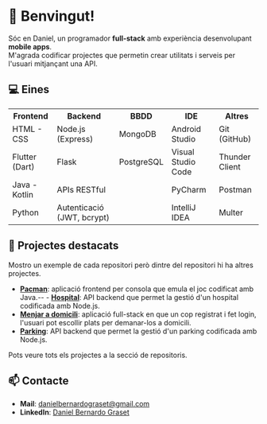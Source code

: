 # 👋 Benvingut!

Sóc en Daniel, un programador **full-stack** amb experiència desenvolupant **mobile apps**.  
M'agrada codificar projectes que permetin crear utilitats i serveis per l'usuari mitjançant una API.

## 💻 Eines

<table>
  <tr>
    <th><strong>Frontend</strong></th>
    <th><strong>Backend</strong></th>
    <th><strong>BBDD</strong></th>
    <th><strong>IDE</strong></th>
    <th><strong>Altres</strong></th>
  </tr>
  <tr>
    <td>HTML - CSS</td>
    <td>Node.js (Express)</td>
    <td>MongoDB</td>
    <td>Android Studio</td>
    <td>Git (GitHub)</td>
  </tr>
  <tr>
    <td>Flutter (Dart)</td>
    <td>Flask</td>
    <td>PostgreSQL</td>
    <td>Visual Studio Code</td>
    <td>Thunder Client</td>
  </tr>
  <tr>
    <td>Java - Kotlin</td>
    <td>APIs RESTful</td>
    <td></td>
    <td>PyCharm</td>
    <td>Postman</td>
  </tr>
  <tr>
    <td>Python</td>
    <td>Autenticació (JWT, bcrypt)</td>
    <td></td>
    <td>IntelliJ IDEA</td>
    <td>Multer</td>
  </tr>
</table>


## 🚀 Projectes destacats

Mostro un exemple de cada repositori però dintre del repositori hi ha altres projectes.

- **[Pacman](https://github.com/db110513/frontend/tree/main/java/jocs/jocs2D/pacman)**: aplicació frontend per consola que emula el joc codificat amb Java.-- - **[Hospital](https://github.com/db110513/backend/tree/main/APIs/js/hospital)**: API backend que permet la gestió d'un hospital codificada amb Node.js.
- **[Menjar a domicili](https://github.com/db110513/fullstack/tree/main/flutterNode.js/compraMenjar)**: aplicació full-stack en que un cop registrat i fet login, l'usuari pot escollir plats per demanar-los a domicili.
- **[Parking](https://github.com/db110513/backend/tree/main/APIs/js/parking)**: API backend que permet la gestió d'un parking codificada amb Node.js.

Pots veure tots els projectes a la secció de repositoris.

## 📫 Contacte

- **Mail**: danielbernardograset@gmail.com
- **LinkedIn**: [Daniel Bernardo Graset](https://www.linkedin.com/in/daniel-bernardo-graset-37b36827b/)
